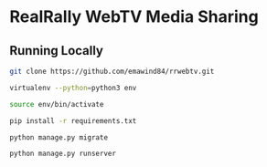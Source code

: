 # RealRally WebTV Media Sharing

## Running Locally

```bash
git clone https://github.com/emawind84/rrwebtv.git
```

```bash
virtualenv --python=python3 env
```

```bash
source env/bin/activate
```

```bash
pip install -r requirements.txt
```

```bash
python manage.py migrate
```

```bash
python manage.py runserver
```
